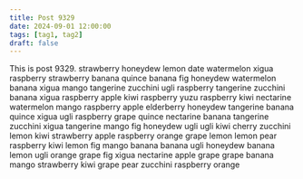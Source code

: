 ```yaml
---
title: Post 9329
date: 2024-09-01 12:00:00
tags: [tag1, tag2]
draft: false
---
```

This is post 9329.
strawberry
honeydew
lemon
date
watermelon
xigua
raspberry
strawberry
banana
quince
banana
fig
honeydew
watermelon
banana
xigua
mango
tangerine
zucchini
ugli
raspberry
tangerine
zucchini
banana
xigua
raspberry
apple
kiwi
raspberry
yuzu
raspberry
kiwi
nectarine
watermelon
mango
raspberry
apple
elderberry
honeydew
tangerine
banana
quince
xigua
ugli
raspberry
grape
quince
nectarine
banana
tangerine
zucchini
xigua
tangerine
mango
fig
honeydew
ugli
ugli
kiwi
cherry
zucchini
lemon
kiwi
strawberry
apple
raspberry
orange
grape
lemon
lemon
pear
raspberry
kiwi
lemon
fig
mango
banana
banana
ugli
honeydew
banana
lemon
ugli
orange
grape
fig
xigua
nectarine
apple
grape
grape
banana
mango
strawberry
kiwi
grape
pear
zucchini
raspberry
orange
